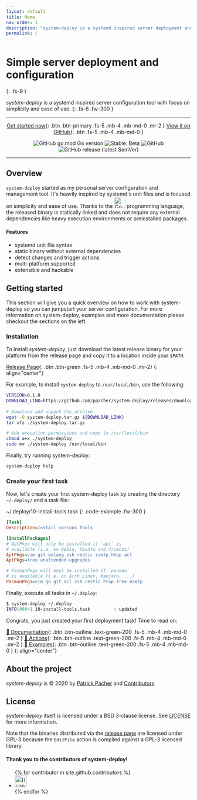 ```yaml
---
layout: default
title: Home
nav_order: 1
description: "system-deploy is a systemd inspired server deployment and configuration tool with no external dependencies"
permalink: /
---
```


# Simple server deployment and configuration
{: .fs-9 }

*system-deploy* is a systemd inspired server configuration tool with focus on simplicity and ease of use.
{: .fs-6 .fw-300 }

---

<div align="center" markdown="1">

[Get started now](#getting-started){: .btn .btn-primary .fs-5 .mb-4 .mb-md-0 .mr-2 } [View it on GitHub](https://github.com/ppacher/system-deploy){: .btn .fs-5 .mb-4 .mb-md-0 }


![GitHub go.mod Go version](https://img.shields.io/github/go-mod/go-version/ppacher/system-deploy?style=flat-square)
![Stable: Beta](https://img.shields.io/badge/Stable-BETA-yellowgreen?style=flat-square)
![GitHub](https://img.shields.io/github/license/ppacher/system-deploy?style=flat-square)
![GitHub release (latest SemVer)](https://img.shields.io/github/v/release/ppacher/system-deploy?label=Release&style=flat-square)

</div>

---

## Overview

`system-deploy` started as my personal server configuration and management tool. It's heavily inspired by systemd's unit files and is focused on
simplicity and ease of use. Thanks to the <img src="https://golang.org/lib/godoc/images/go-logo-blue.svg" alt="Go" width="30"> programming
language, the released binary is statically linked and does not require any external dependencies like heavy execution environments or
preinstalled packages.

#### Features

* systemd unit file syntax
* static binary without external dependencies
* detect changes and trigger actions
* multi-platform supported
* extensible and hackable

## Getting started

This section will give you a quick overview on how to work with system-deploy so you can jumpstart your server configuration.
For more information on system-deploy, examples and more documentation please checkout the sections on the left.

### Installation

To install *system-deploy*, just download the latest release binary for your platform from the release page and copy it to
a location inside your `$PATH`. 

[Release Page](https://github.com/ppacher/system-deploy/releases){: .btn .btn-green .fs-5 .mb-4 .mb-md-0 .mr-2}
{: align="center"}

For example, to install `system-deploy` to `/usr/local/bin`, use the following:

```bash
VERSION=0.1.0
DOWNLOAD_LINK=https://github.com/ppacher/system-deploy/releases/download/v${VERSION}/system-deploy_${VERSION}_linux_x86_64.tar.gz
              
# Download and unpack the archive
wget -O system-deploy.tar.gz ${DOWNLOAD_LINK}
tar xfz ./system-deploy.tar.gz

# Add execution permissions and copy to /usr/local/bin
chmod a+x ./system-deploy
sudo mv ./system-deploy /usr/local/bin 
```

Finally, try running system-deploy:

```bash
system-deploy help
```

### Create your first task

Now, let's create your first system-deploy task by creating the directory `~/.deploy/` and a task file:

~/.deploy/10-install-tools.task
{: .code-example .fw-300 }

```ini
[Task]
Description=Install various tools

[InstallPackages]
# AptPkgs will only be installed if `apt` is
# available (i.e. on Debia, Ubuntu and friends)
AptPkgs=vim git golang zsh restic ssmtp htop acl
AptPkgs=tree unattended-upgrades

# PacmanPkgs will onyl be installed if `pacman`
# is available (i.e. on Arch Linux, Manjaro, ...)
PacmanPkgs=vim go git acl zsh restic htop tree msmtp
```

Finally, execute all tasks in `~/.deploy`:

```bash
$ system-deploy ~/.deploy
INFO[0004] 10-install-tools.task         : updated 
```

Congrats, you just created your first deployment task! Time to read on:

[📖 Documentation](docs/concepts/){: .btn .btn-outline .text-green-200 .fs-5 .mb-4 .mb-md-0 .mr-2 }
[🧰 Actions](docs/actions/){: .btn .btn-outline .text-green-200 .fs-5 .mb-4 .mb-md-0 .mr-2 }
[📓 Examples](docs/examples/){: .btn .btn-outline .text-green-200 .fs-5 .mb-4 .mb-md-0 }
{: align="center"}

## About the project

*system-deploy* is &copy; 2020 by [Patrick Pacher](https://github.com/ppacher) and [Contributors](https://github.com/ppacher/system-deploy/graphs/contributors)

## License

*system-deploy* itself is licensed under a BSD 3-clause license. See [LICENSE](https://github.com/ppacher/system-deploy/tree/master/LICENSE) for more information.

Note that the binaries distributed via the [release page](https://github.com/ppacher/system-deploy/releases) are licensed under GPL-3 because the `EditFile` action is compiled against a GPL-3 licensed library.

#### Thank you to the contributors of system-deploy!

<ul class="list-style-none">
{% for contributor in site.github.contributors %}
  <li class="d-inline-block mr-1">
     <a href="{{ contributor.html_url }}"><img src="{{ contributor.avatar_url }}" width="32" height="32" alt="{{ contributor.login }}"/></a>
  </li>
{% endfor %}
</ul>